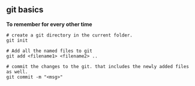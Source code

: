 ## git basics
__To remember for every other time__

```
# create a git directory in the current folder.
git init 

# Add all the named files to git
git add <filename1> <filename2> .. 

# commit the changes to the git. that includes the newly added files as well.
git commit -m "<msg>" 

```
